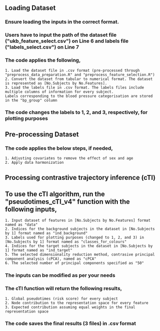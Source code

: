 ## Loading Dataset

### Ensure loading the inputs in the correct format.
### Users have to input the path of the dataset file ("ukb_feature_select.csv") on Line 6 and labels file ("labels_select.csv") on Line 7

### The code applies the following,

```
1. Load the dataset file in .csv format (pre-processed through "preprocess_data_preparation.R" and "preprocess_feature_selection.R")
2. Convert the dataset from tabular to numerical format. The dataset is represented as [No.Subjects by No.Features]. 
3. Load the labels file in .csv format. The labels files include multiple columns of information for every subject. 
Labels corresponding to the blood pressure categorisation are stored in the "bp_group" column
```

### The code changes the labels to 1, 2, and 3, respectively, for plotting purposes

## Pre-processing Dataset

### The code applies the below steps, if needed,

```
1. Adjusting covariates to remove the effect of sex and age
2. Apply data harmonization
```

## Processing contrastive trajectory inference (cTI)

## To use the cTI algorithm, run the "pseudotimes_cTI_v4" function with the following inputs,

```
1. Input dataset of features in [No.Subjects by No.Features] format named as "data"
2. Indices for the background subjects in the dataset in [No.Subjects by 1] format named as "ind_background"
3. Labels used for plotting purposes (changed to 1, 2, and 3) in [No.Subjects by 1] format named as "classes_for_colours"
4. Indices for the target subjects in the dataset in [No.Subjects by 1] format named as "ind_target"
5. The selected dimensionality reduction method, contrasive principal component analysis (cPCA), named as "cPCA"
6. The selected number of principal components specified as "50"
```

### The inputs can be modified as per your needs

### The cTI function will return the following results,
```
1. Global pseudotimes (risk score) for every subject
2. Node contribution to the representation space for every feature
3. Expected contribution assuming equal weights in the final representation space
```
### The code saves the final results (3 files) in .csv format
